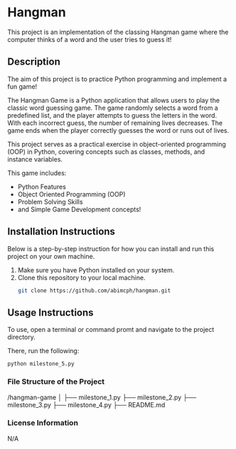# Hangman
This project is an implementation of the classing Hangman game where the computer thinks of a word and the user tries to guess it! 

## Description
The aim of this project is to practice Python programming and implement a fun game! 

The Hangman Game is a Python application that allows users to play the classic word guessing game. The game randomly selects a word from a predefined list, and the player attempts to guess the letters in the word. With each incorrect guess, the number of remaining lives decreases. The game ends when the player correctly guesses the word or runs out of lives. 

This project serves as a practical exercise in object-oriented programming (OOP) in Python, covering concepts such as classes, methods, and instance variables.

This game includes:
- Python Features
- Object Oriented Programming (OOP)
- Problem Solving Skills
- and Simple Game Development concepts!

## Installation Instructions
Below is a step-by-step instruction for how you can install and run this project on your own machine. 

1. Make sure you have Python installed on your system.
2. Clone this repository to your local machine.
   ```bash
   git clone https://github.com/abimcph/hangman.git

## Usage Instructions
To use, open a terminal or command promt and navigate to the project directory. 

There, run the following:

    python milestone_5.py

### File Structure of the Project
/hangman-game
│
├── milestone_1.py
├── milestone_2.py
├── milestone_3.py
├── milestone_4.py
├── README.md

### License Information
N/A
